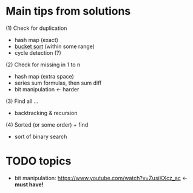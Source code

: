 # Main tips from solutions

(1) Check for duplication
- hash map (exact)
- [bucket sort](https://www.geeksforgeeks.org/bucket-sort-2/) (within some range)
- cycle detection (?)

(2) Check for missing in 1 to n
- hash map (extra space)
- series sum formulas, then sum diff
- bit manipulation <- harder

(3) Find all ... 
- backtracking & recursion

(4) Sorted (or some order) + find
- sort of binary search


# TODO topics 
- bit manipulation: https://www.youtube.com/watch?v=ZusiKXcz_ac <- **must have!**


